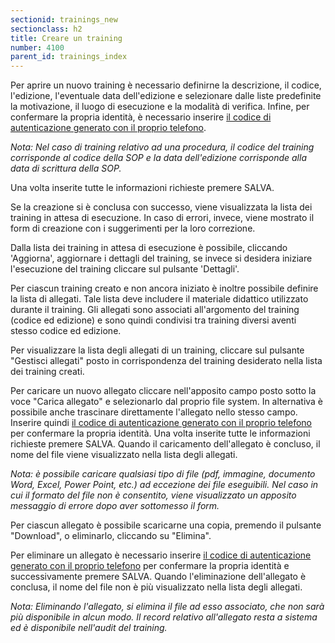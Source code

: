 ```yaml
---
sectionid: trainings_new
sectionclass: h2
title: Creare un training
number: 4100
parent_id: trainings_index
---
```

Per aprire un nuovo training è necessario definirne la descrizione, il codice, l'edizione, l'eventuale data dell'edizione e selezionare dalle liste predefinite la motivazione, il luogo di esecuzione e la modalità di verifica. Infine, per confermare la propria identità, è necessario inserire <a href="https://acsinfo.github.io/traininghub/#otp">il codice di autenticazione generato con il proprio telefono</a>.

_Nota: Nel caso di training relativo ad una procedura, il codice del training corrisponde al codice della SOP e la data dell'edizione corrisponde alla data di scrittura della SOP._

Una volta inserite tutte le informazioni richieste premere SALVA.

Se la creazione si è conclusa con successo, viene visualizzata la lista dei training in attesa di esecuzione. In caso di errori, invece, viene mostrato il form di creazione con i suggerimenti per la loro correzione.

Dalla lista dei training in attesa di esecuzione è possibile, cliccando 'Aggiorna', aggiornare i dettagli del training, se invece si desidera iniziare l'esecuzione del training cliccare sul pulsante 'Dettagli'.

Per ciascun training creato e non ancora iniziato è inoltre possibile definire la lista di allegati. Tale lista deve includere il materiale didattico utilizzato durante il training.
Gli allegati sono associati all'argomento del training (codice ed edizione) e sono quindi condivisi tra training diversi aventi stesso codice ed edizione.

Per visualizzare la lista degli allegati di un training, cliccare sul pulsante "Gestisci allegati" posto in corrispondenza del training desiderato nella lista dei training creati.

Per caricare un nuovo allegato cliccare nell'apposito campo posto sotto la voce "Carica allegato" e selezionarlo dal proprio file system. In alternativa è possibile anche trascinare direttamente l'allegato nello stesso campo.
Inserire quindi <a href="https://acsinfo.github.io/traininghub/#otp">il codice di autenticazione generato con il proprio telefono</a> per confermare la propria identità.
Una volta inserite tutte le informazioni richieste premere SALVA.
Quando il caricamento dell'allegato è concluso, il nome del file viene visualizzato nella lista degli allegati.

_Nota: è possibile caricare qualsiasi tipo di file (pdf, immagine, documento Word, Excel, Power Point, etc.) ad eccezione dei file eseguibili. Nel caso in cui il formato del file non è consentito, viene visualizzato un apposito messaggio di errore dopo aver sottomesso il form._

Per ciascun allegato è possibile scaricarne una copia, premendo il pulsante "Download", o eliminarlo, cliccando su "Elimina". 

Per eliminare un allegato è necessario inserire <a href="https://acsinfo.github.io/traininghub/#otp">il codice di autenticazione generato con il proprio telefono</a> per confermare la propria identità e successivamente premere SALVA.
Quando l'eliminazione dell'allegato è conclusa, il nome del file non è più visualizzato nella lista degli allegati.

_Nota: Eliminando l'allegato, si elimina il file ad esso associato, che non sarà più disponibile in alcun modo. Il record relativo all'allegato resta a sistema ed è disponibile nell'audit del training._
